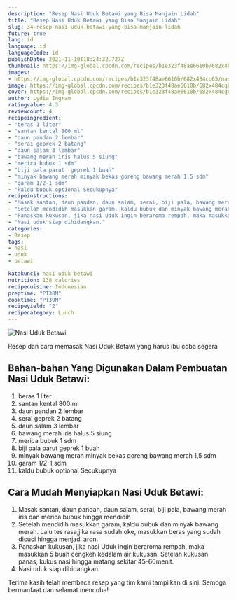 ```yaml
---
description: "Resep Nasi Uduk Betawi yang Bisa Manjain Lidah"
title: "Resep Nasi Uduk Betawi yang Bisa Manjain Lidah"
slug: 34-resep-nasi-uduk-betawi-yang-bisa-manjain-lidah
future: true
lang: id
language: id
languageCode: id
publishDate: 2021-11-10T18:24:32.727Z 
thumbnail: https://img-global.cpcdn.com/recipes/b1e323f48ae6610b/682x484cq65/nasi-uduk-betawi-foto-resep-utama.png
images:
- https://img-global.cpcdn.com/recipes/b1e323f48ae6610b/682x484cq65/nasi-uduk-betawi-foto-resep-utama.png
image: https://img-global.cpcdn.com/recipes/b1e323f48ae6610b/682x484cq65/nasi-uduk-betawi-foto-resep-utama.png
cover: https://img-global.cpcdn.com/recipes/b1e323f48ae6610b/682x484cq65/nasi-uduk-betawi-foto-resep-utama.png
author: Lydia Ingram
ratingvalue: 4.3
reviewcount: 4
recipeingredient:
- "beras 1 liter"
- "santan kental 800 ml"
- "daun pandan 2 lembar"
- "serai geprek 2 batang"
- "daun salam 3 lembar"
- "bawang merah iris halus 5 siung"
- "merica bubuk 1 sdm"
- "biji pala parut  geprek 1 buah"
- "minyak bawang merah minyak bekas goreng bawang merah 1,5 sdm"
- "garam 1/2-1 sdm"
- "kaldu bubuk optional Secukupnya"
recipeinstructions:
- "Masak santan, daun pandan, daun salam, serai, biji pala, bawang merah iris dan merica bubuk hingga mendidih"
- "Setelah mendidih masukkan garam, kaldu bubuk dan minyak bawang merah. Lalu tes rasa,jika rasa sudah oke, masukkan beras yang sudah dicuci hingga menjadi aron."
- "Panaskan kukusan, jika nasi Uduk ingin beraroma rempah, maka masukkan 5 buah cengkeh kedalam air kukusan. Setelah kukusan panas, kukus nasi hingga matang sekitar 45-60menit."
- "Nasi uduk siap dihidangkan."
categories:
- Resep
tags:
- nasi
- uduk
- betawi

katakunci: nasi uduk betawi 
nutrition: 138 calories
recipecuisine: Indonesian
preptime: "PT38M"
cooktime: "PT39M"
recipeyield: "2"
recipecategory: Lunch
---
```



![Nasi Uduk Betawi](https://img-global.cpcdn.com/recipes/b1e323f48ae6610b/682x484cq65/nasi-uduk-betawi-foto-resep-utama.png)

Resep dan cara memasak  Nasi Uduk Betawi yang harus ibu coba segera

<!--inarticleads1-->

## Bahan-bahan Yang Digunakan Dalam Pembuatan Nasi Uduk Betawi:

1. beras 1 liter
1. santan kental 800 ml
1. daun pandan 2 lembar
1. serai geprek 2 batang
1. daun salam 3 lembar
1. bawang merah iris halus 5 siung
1. merica bubuk 1 sdm
1. biji pala parut  geprek 1 buah
1. minyak bawang merah minyak bekas goreng bawang merah 1,5 sdm
1. garam 1/2-1 sdm
1. kaldu bubuk optional Secukupnya



<!--inarticleads2-->

## Cara Mudah Menyiapkan Nasi Uduk Betawi:

1. Masak santan, daun pandan, daun salam, serai, biji pala, bawang merah iris dan merica bubuk hingga mendidih
1. Setelah mendidih masukkan garam, kaldu bubuk dan minyak bawang merah. Lalu tes rasa,jika rasa sudah oke, masukkan beras yang sudah dicuci hingga menjadi aron.
1. Panaskan kukusan, jika nasi Uduk ingin beraroma rempah, maka masukkan 5 buah cengkeh kedalam air kukusan. Setelah kukusan panas, kukus nasi hingga matang sekitar 45-60menit.
1. Nasi uduk siap dihidangkan.




Terima kasih telah membaca resep yang tim kami tampilkan di sini. Semoga bermanfaat dan selamat mencoba!

